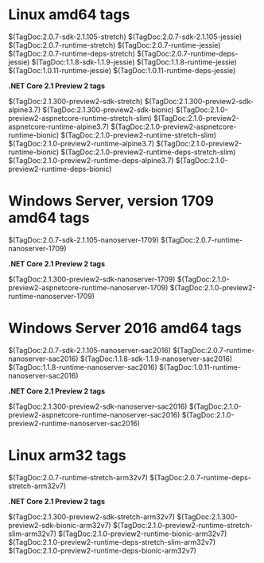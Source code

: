 # Linux amd64 tags

$(TagDoc:2.0.7-sdk-2.1.105-stretch)
$(TagDoc:2.0.7-sdk-2.1.105-jessie)
$(TagDoc:2.0.7-runtime-stretch)
$(TagDoc:2.0.7-runtime-jessie)
$(TagDoc:2.0.7-runtime-deps-stretch)
$(TagDoc:2.0.7-runtime-deps-jessie)
$(TagDoc:1.1.8-sdk-1.1.9-jessie)
$(TagDoc:1.1.8-runtime-jessie)
$(TagDoc:1.0.11-runtime-jessie)
$(TagDoc:1.0.11-runtime-deps-jessie)

**.NET Core 2.1 Preview 2 tags**

$(TagDoc:2.1.300-preview2-sdk-stretch)
$(TagDoc:2.1.300-preview2-sdk-alpine3.7)
$(TagDoc:2.1.300-preview2-sdk-bionic)
$(TagDoc:2.1.0-preview2-aspnetcore-runtime-stretch-slim)
$(TagDoc:2.1.0-preview2-aspnetcore-runtime-alpine3.7)
$(TagDoc:2.1.0-preview2-aspnetcore-runtime-bionic)
$(TagDoc:2.1.0-preview2-runtime-stretch-slim)
$(TagDoc:2.1.0-preview2-runtime-alpine3.7)
$(TagDoc:2.1.0-preview2-runtime-bionic)
$(TagDoc:2.1.0-preview2-runtime-deps-stretch-slim)
$(TagDoc:2.1.0-preview2-runtime-deps-alpine3.7)
$(TagDoc:2.1.0-preview2-runtime-deps-bionic)

# Windows Server, version 1709 amd64 tags

$(TagDoc:2.0.7-sdk-2.1.105-nanoserver-1709)
$(TagDoc:2.0.7-runtime-nanoserver-1709)

**.NET Core 2.1 Preview 2 tags**

$(TagDoc:2.1.300-preview2-sdk-nanoserver-1709)
$(TagDoc:2.1.0-preview2-aspnetcore-runtime-nanoserver-1709)
$(TagDoc:2.1.0-preview2-runtime-nanoserver-1709)

# Windows Server 2016 amd64 tags

$(TagDoc:2.0.7-sdk-2.1.105-nanoserver-sac2016)
$(TagDoc:2.0.7-runtime-nanoserver-sac2016)
$(TagDoc:1.1.8-sdk-1.1.9-nanoserver-sac2016)
$(TagDoc:1.1.8-runtime-nanoserver-sac2016)
$(TagDoc:1.0.11-runtime-nanoserver-sac2016)

**.NET Core 2.1 Preview 2 tags**

$(TagDoc:2.1.300-preview2-sdk-nanoserver-sac2016)
$(TagDoc:2.1.0-preview2-aspnetcore-runtime-nanoserver-sac2016)
$(TagDoc:2.1.0-preview2-runtime-nanoserver-sac2016)

# Linux arm32 tags

$(TagDoc:2.0.7-runtime-stretch-arm32v7)
$(TagDoc:2.0.7-runtime-deps-stretch-arm32v7)

**.NET Core 2.1 Preview 2 tags**

$(TagDoc:2.1.300-preview2-sdk-stretch-arm32v7)
$(TagDoc:2.1.300-preview2-sdk-bionic-arm32v7)
$(TagDoc:2.1.0-preview2-runtime-stretch-slim-arm32v7)
$(TagDoc:2.1.0-preview2-runtime-bionic-arm32v7)
$(TagDoc:2.1.0-preview2-runtime-deps-stretch-slim-arm32v7)
$(TagDoc:2.1.0-preview2-runtime-deps-bionic-arm32v7)

